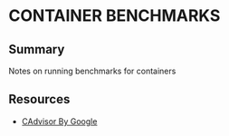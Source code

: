 # CONTAINER BENCHMARKS

## Summary

Notes on running benchmarks for containers

## Resources

- [CAdvisor By Google](https://github.com/google/cadvisor)
